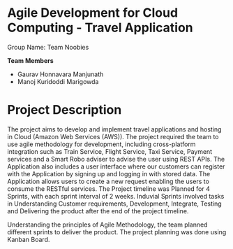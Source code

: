 #  Agile Development for Cloud Computing - Travel Application 

Group Name: Team Noobies

 **Team Members**
- Gaurav Honnavara Manjunath
- Manoj Kuridoddi Marigowda


**Project Description**
=============


The project aims to develop and implement travel applications and hosting in Cloud (Amazon Web Services (AWS)). The project required the team to use agile methodology for development, including cross-platform integration such as Train Service, Flight Service, Taxi Service, Payment services and a Smart Robo adviser to advise the user using REST APIs. The Application also includes a user interface where our customers can register with the Application by signing up and logging in with stored data. The Application allows users to create a new request enabling the users to consume the RESTful services. The Project timeline was Planned for 4 Sprints, with each sprint interval of 2 weeks. Induvial Sprints involved tasks in Understanding Customer requirements, Development, Integrate, Testing and Delivering the product after the end of the project timeline.

Understanding the principles of Agile Methodology, the team planned different sprints to deliver the product. The project planning was done using Kanban Board.


